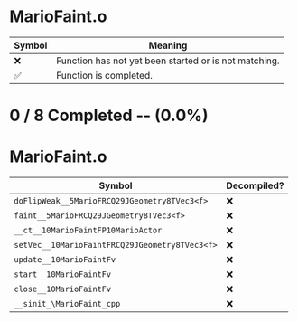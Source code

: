 # MarioFaint.o
| Symbol | Meaning 
| ------------- | ------------- 
| :x: | Function has not yet been started or is not matching. 
| :white_check_mark: | Function is completed. 


# 0 / 8 Completed -- (0.0%)
# MarioFaint.o
| Symbol | Decompiled? |
| ------------- | ------------- |
| `doFlipWeak__5MarioFRCQ29JGeometry8TVec3<f>` | :x: |
| `faint__5MarioFRCQ29JGeometry8TVec3<f>` | :x: |
| `__ct__10MarioFaintFP10MarioActor` | :x: |
| `setVec__10MarioFaintFRCQ29JGeometry8TVec3<f>` | :x: |
| `update__10MarioFaintFv` | :x: |
| `start__10MarioFaintFv` | :x: |
| `close__10MarioFaintFv` | :x: |
| `__sinit_\MarioFaint_cpp` | :x: |
